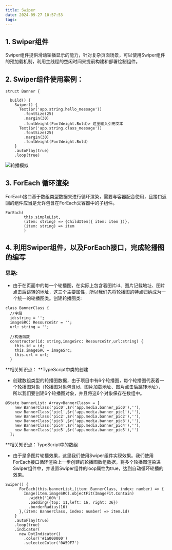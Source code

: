 ```yaml
---
title: Swiper
date: 2024-09-27 10:57:53
tags:
---
```

## 1. Swiper组件
Swiper组件提供滑动轮播显示的能力，针对复杂页面场景，可以使用Swiper组件的预加载机制，利用主线程的空闲时间来提前构建和部署绘制组件。

## 2. Swiper组件使用案例：

```
struct Banner {

  build() {
    Swiper() {
      Text($r('app.string.hello_message'))
        .fontSize(25)
        .margin(30)
        .fontWeight(FontWeight.Bold)> 这里输入引用文本
      Text($r('app.string.class_message'))
        .fontSize(25)
        .margin(30)
        .fontWeight(FontWeight.Bold)
    }
    .autoPlay(true)
    .loop(true)
```
![轮播模拟](https://foruda.gitee.com/images/1726192840614559842/90260347_14874925.png "屏幕截图")

## 3. ForEach 循环渲染
ForEach接口基于数组类型数据来进行循环渲染，需要与容器配合使用，且接口返回的组件应当是允许包含在ForEach父容器中的子组件。


```
ForEach(
        this.simpleList,
        (item: string) => {ChildItem({ item: item })},
        (item: string) => item
        )
```

## 4. 利用Swiper组件，以及ForEach接口，完成轮播图的编写
### 思路:
- 由于在页面中的每一个轮播图，在实际上包含着图片id、图片记载地址、图片点击后跳转的地址，这三个主要属性，所以我们先将轮播图的特点归纳成为一个统一的轮播图类。创建轮播图类:

```
class BannerClass {
  //字段
  id:string = '';
  imageSRC: ResourceStr = '';
  url: string = '';

  //构造函数
  constructor(id: string,imageSrc: ResourceStr,url:string) {
    this.id = id;
    this.imageSRC = imageSrc;
    this.url = url;
  }
```
 **相关知识点： **TypeScript中类的创建

- 创建数组类型的轮播图数据，由于项目中有6个轮播图，每个轮播图代表着一个轮播图对象（轮播图对象包含id、图片加载地址、图片点击后跳转地址），所以我们要创建6个轮播图对象，并且将这6个对象保存在数组中。

```
@State bannerList: Array<BannerClass> = [
    new BannerClass('pic0',$r('app.media.banner_pic0'),''),
    new BannerClass('pic1',$r('app.media.banner_pic1'),''),
    new BannerClass('pic2',$r('app.media.banner_pic2'),''),
    new BannerClass('pic3',$r('app.media.banner_pic3'),''),
    new BannerClass('pic4',$r('app.media.banner_pic4'),''),
    new BannerClass('pic5',$r('app.media.banner_pic5'),'')
  ];
```
**相关知识点：TypeScript中的数组
- 由于是多图片轮播效果，这里我们使用Swiper组件实现效果。我们使用ForEach接口循环渲染上一步创建的轮播图数组数据，将多个轮播图渲染进Swiper组件中，并设置Swiper组件的loop属性为true，达到自动循环轮播的效果。

```
Swiper() {
      ForEach(this.bannerList,(item: BannerClass, index: number) => {
        Image(item.imageSRC).objectFit(ImageFit.Contain)
          .width('100%')
          .padding({top: 11,left: 16, right: 36})
          .borderRadius(16)
      },(item: BannerClass, index: number) => item.id)
    }
    .autoPlay(true)
    .loop(true)
    .indicator(
      new DotIndicator()
        .color('#1a000000')
        .selectedColor('0A59F7')
```
